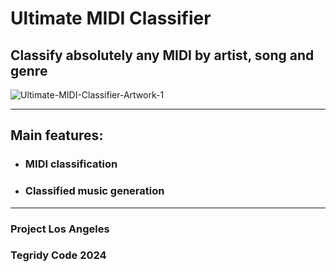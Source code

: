 # Ultimate MIDI Classifier
## Classify absolutely any MIDI by artist, song and genre

![Ultimate-MIDI-Classifier-Artwork-1](https://github.com/asigalov61/Ultimate-MIDI-Classifier/assets/56325539/4dcfb595-0e22-44e9-99fb-0ca6ccafc6c5)

***

## Main features:

* ### MIDI classification
* ### Classified music generation

***

### Project Los Angeles
### Tegridy Code 2024
